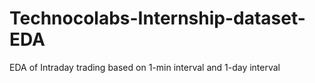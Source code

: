 # Technocolabs-Internship-dataset-EDA
EDA of Intraday trading based on 1-min interval and 1-day interval
